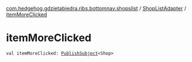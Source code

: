 [com.hedgehog.gdzietabiedra.ribs.bottomnav.shopslist](../index.md) / [ShopListAdapter](index.md) / [itemMoreClicked](./item-more-clicked.md)

# itemMoreClicked

`val itemMoreClicked: `[`PublishSubject`](http://reactivex.io/RxJava/javadoc/io/reactivex/subjects/PublishSubject.html)`<Shop>`
